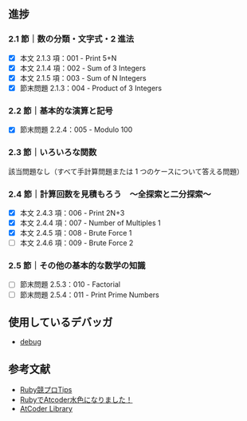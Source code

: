 ## 進捗
### 2.1 節｜数の分類・文字式・2 進法
- [x] 本文 2.1.3 項：001 - Print 5+N
- [x] 本文 2.1.4 項：002 - Sum of 3 Integers
- [x] 本文 2.1.5 項：003 - Sum of N Integers
- [x] 節末問題 2.1.3：004 - Product of 3 Integers
### 2.2 節｜基本的な演算と記号
- [x] 節末問題 2.2.4：005 - Modulo 100
### 2.3 節｜いろいろな関数
該当問題なし（すべて手計算問題または 1 つのケースについて答える問題）
### 2.4 節｜計算回数を見積もろう　～全探索と二分探索～
- [x] 本文 2.4.3 項：006 - Print 2N+3
- [x] 本文 2.4.4 項：007 - Number of Multiples 1
- [x] 本文 2.4.5 項：008 - Brute Force 1
- [ ] 本文 2.4.6 項：009 - Brute Force 2
### 2.5 節｜その他の基本的な数学の知識
- [ ] 節末問題 2.5.3：010 - Factorial
- [ ] 節末問題 2.5.4：011 - Print Prime Numbers

## 使用しているデバッガ
- [debug](https://github.com/ruby/debug)

## 参考文献
- [Ruby競プロTips](https://zenn.dev/universato/articles/20201210-z-ruby)
- [RubyでAtcoder水色になりました！](https://kona0001.hatenablog.com/entry/2020/11/24/165850)
- [AtCoder Library](https://github.com/universato/ac-library-rb)